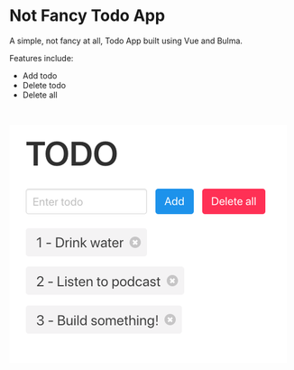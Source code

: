 # Not Fancy Todo App

A simple, not fancy at all, Todo App built using Vue and Bulma.

Features include:
- Add todo
- Delete todo
- Delete all

<br>

![App](images/not-fancy-todo-app.png)
